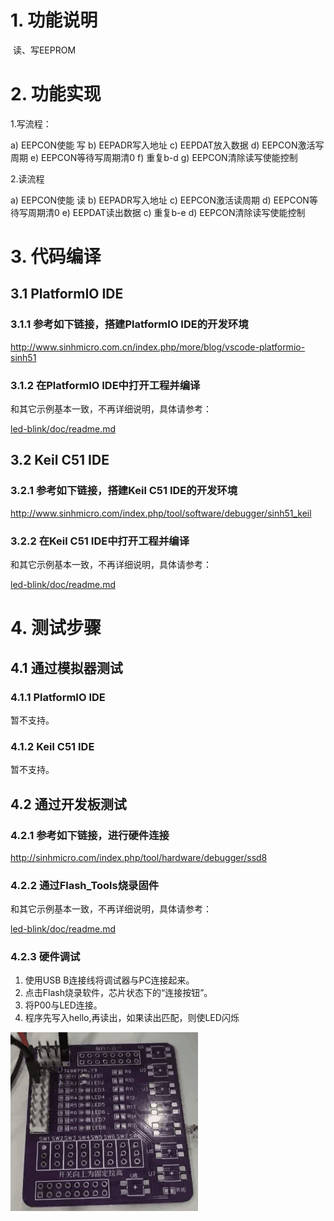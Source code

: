 # 1. 功能说明
​	读、写EEPROM

# 2. 功能实现

1.写流程： 

a)  EEPCON使能 写   b)  EEPADR写入地址   c) EEPDAT放入数据  d)  EEPCON激活写周期   e) EEPCON等待写周期清0    f) 重复b-d    g) EEPCON清除读写使能控制

2.读流程

a)  EEPCON使能 读   b)  EEPADR写入地址   c)  EEPCON激活读周期   d) EEPCON等待写周期清0    e) EEPDAT读出数据  c) 重复b-e  d) EEPCON清除读写使能控制

# 3. 代码编译

## 3.1 PlatformIO IDE

### 3.1.1 参考如下链接，搭建PlatformIO IDE的开发环境

http://www.sinhmicro.com.cn/index.php/more/blog/vscode-platformio-sinh51

### 3.1.2 在PlatformIO IDE中打开工程并编译

和其它示例基本一致，不再详细说明，具体请参考：

[led-blink/doc/readme.md](../../led-blink/doc/readme.md)

## 3.2 Keil C51 IDE

### 3.2.1 参考如下链接，搭建Keil C51 IDE的开发环境

http://www.sinhmicro.com/index.php/tool/software/debugger/sinh51_keil

### 3.2.2 在Keil C51 IDE中打开工程并编译

和其它示例基本一致，不再详细说明，具体请参考：

[led-blink/doc/readme.md](../../led-blink/doc/readme.md)

# 4. 测试步骤

## 4.1 通过模拟器测试
### 4.1.1 PlatformIO IDE

暂不支持。

### 4.1.2 Keil C51 IDE
暂不支持。

## 4.2 通过开发板测试

### 4.2.1 参考如下链接，进行硬件连接

http://sinhmicro.com/index.php/tool/hardware/debugger/ssd8

### 4.2.2 通过Flash_Tools烧录固件

和其它示例基本一致，不再详细说明，具体请参考：

[led-blink/doc/readme.md](../../led-blink/doc/readme.md)

### 4.2.3 硬件调试

1. 使用USB B连接线将调试器与PC连接起来。
2. 点击Flash烧录软件，芯片状态下的“连接按钮”。
3. 将P00与LED连接。
4. 程序先写入hello,再读出，如果读出匹配，则使LED闪烁


![image](./work.gif)

